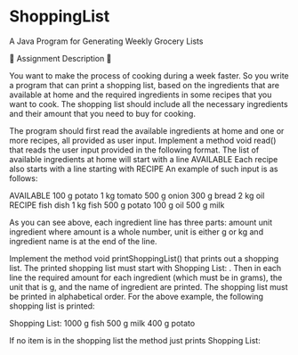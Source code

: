 # ShoppingList
A Java Program for Generating Weekly Grocery Lists


🧾 Assignment Description 🧾


You want to make the process of cooking during a week faster.
So you write a program that can print a shopping list, based on the ingredients that are available at home and
the required ingredients in some recipes that you want to cook.
The shopping list should include all the necessary ingredients and their amount that you need to buy for cooking.


The program should first read the available ingredients at home and one or more recipes, all provided as user input.
Implement a method void read() that reads the user input provided in the following format.
The list of available ingredients at home will start with a line AVAILABLE
Each recipe also starts with a line starting with RECIPE
An example of such input is as follows:

AVAILABLE
100 g potato
1 kg tomato
500 g onion
300 g bread
2 kg oil
RECIPE fish dish
1 kg fish
500 g potato
100 g oil
500 g milk

As you can see above, each ingredient line has three parts: amount unit ingredient
where amount is a whole number, unit is either g or kg and ingredient name is at the end of the line.

Implement the method void printShoppingList() that prints out a shopping list.
The printed shopping list must start with Shopping List: . Then in each line the required amount for each ingredient (which must be
in grams), the unit that is g, and the name of ingredient are printed.
The shopping list must be printed in alphabetical order. For the above example, the following shopping list is printed:

Shopping List:
1000 g fish
500 g milk
400 g potato

If no item is in the shopping list the method just prints Shopping List:

